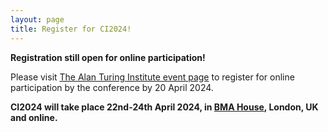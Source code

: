 ```yaml
---
layout: page
title: Register for CI2024!
---
```



**Registration still open for online participation!**

Please visit [The Alan Turing Institute event page](https://www.eventsforce.net/turingevents/frontend/reg/thome.csp?pageID=146256&eventID=358&traceRedir=2) to register for online participation by the conference by 20 April 2024.

**CI2024 will take place 22nd-24th April 2024, in [BMA House](https://bmahouse.org.uk), London, UK and online.**




<!-- <p align="justify">
We are excited to announce that registration is now open for OSR, and it comes at no cost to attendees. We kindly request that you register for OSR, not only to receive updates and reminders during the meeting but also to stay informed about bonus events throughout the year. If you wish to opt out from receiving future communications, please feel free to email us at ohbmopenscience@gmail.com.</p>

<iframe width="640px" height= "480px" src= "https://forms.office.com/Pages/ResponsePage.aspx?id=DQSIkWdsW0yxEjajBLZtrQAAAAAAAAAAAAMAAC9pqdJURFk3UkNRVTM3SDYzQ1dDTUxRNkFETjVGSy4u" frameborder= "0" marginwidth= "0" marginheight= "0" style= "border: none; max-width:100%; max-height:100vh" allowfullscreen webkitallowfullscreen mozallowfullscreen msallowfullscreen> </iframe> -->
